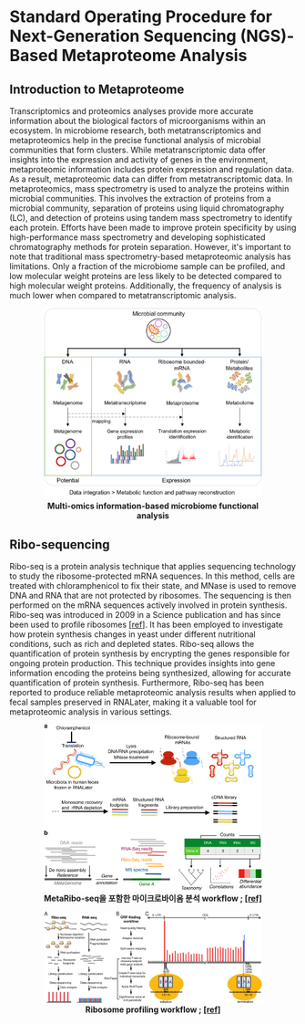 # Standard Operating Procedure for Next-Generation Sequencing (NGS)-Based Metaproteome Analysis

## Introduction to Metaproteome


Transcriptomics and proteomics analyses provide more accurate information about the biological factors of microorganisms within an ecosystem. In microbiome research, both metatranscriptomics and metaproteomics help in the precise functional analysis of microbial communities that form clusters.
While metatranscriptomic data offer insights into the expression and activity of genes in the environment, metaproteomic information includes protein expression and regulation data. As a result, metaproteomic data can differ from metatranscriptomic data.
In metaproteomics, mass spectrometry is used to analyze the proteins within microbial communities. This involves the extraction of proteins from a microbial community, separation of proteins using liquid chromatography (LC), and detection of proteins using tandem mass spectrometry to identify each protein.
Efforts have been made to improve protein specificity by using high-performance mass spectrometry and developing sophisticated chromatography methods for protein separation. However, it's important to note that traditional mass spectrometry-based metaproteomic analysis has limitations. Only a fraction of the microbiome sample can be profiled, and low molecular weight proteins are less likely to be detected compared to high molecular weight proteins. Additionally, the frequency of analysis is much lower when compared to metatranscriptomic analysis.

<figure align = "center">
  <img src="https://github.com/sujin9819/MetaInsight/blob/main/SOP/MetaProteomic/img/P_0_1.png?raw=true" style="width:90%">
  <figcaption><b>Multi-omics information-based microbiome functional analysis</b></figcaption>  
</figure>

## Ribo-sequencing

Ribo-seq is a protein analysis technique that applies sequencing technology to study the ribosome-protected mRNA sequences.
In this method, cells are treated with chloramphenicol to fix their state, and MNase is used to remove DNA and RNA that are not protected by ribosomes.
The sequencing is then performed on the mRNA sequences actively involved in protein synthesis.
Ribo-seq was introduced in 2009 in a Science publication and has since been used to profile ribosomes [&#91;ref&#93;](https://doi.org/10.1038/s41467-020-17081-z).
It has been employed to investigate how protein synthesis changes in yeast under different nutritional conditions, such as rich and depleted states.
Ribo-seq allows the quantification of protein synthesis by encrypting the genes responsible for ongoing protein production.
This technique provides insights into gene information encoding the proteins being synthesized, allowing for accurate quantification of protein synthesis.
Furthermore, Ribo-seq has been reported to produce reliable metaproteomic analysis results when applied to fecal samples preserved in RNALater, making it a valuable tool for metaproteomic analysis in various settings.

<figure align = "center">
  <img src="https://github.com/sujin9819/MetaInsight/blob/main/SOP/MetaProteomic/img/P_0_2.jpg?raw=true" style="width:90%">
  <figcaption><b>MetaRibo-seq을 포함한 마이크로바이옴 분석 workflow ; <a href="https://doi.org/10.1038/s41467-020-17081-z">[ref]</a></b></figcaption>  
</figure>

<figure align = "center">
  <img src="https://github.com/sujin9819/MetaInsight/blob/main/SOP/MetaProteomic/img/P_0_3.jpg?raw=true" style="width:90%">
  <figcaption><b>Ribosome profiling workflow ; <a href="https://doi.org/10.1073/pnas.1614788113">[ref]</a></b></figcaption>  
</figure>
